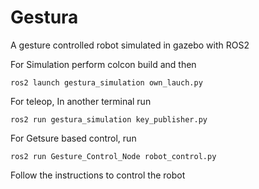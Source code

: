 # Gestura
A gesture controlled robot simulated in gazebo with ROS2

For Simulation perform colcon build and then 

```
ros2 launch gestura_simulation own_lauch.py
```

For teleop, In another terminal run

```
ros2 run gestura_simulation key_publisher.py
```

For Getsure based control, run

```
ros2 run Gesture_Control_Node robot_control.py
```

Follow the instructions to control the robot
